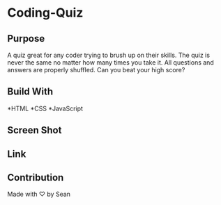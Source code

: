 # Coding-Quiz

## Purpose

A quiz great for any coder trying to brush up on their skills.  The quiz is never the same no matter how many times you take it.  All questions and answers are properly shuffled. Can you beat your high score?

## Build With

*HTML
*CSS
*JavaScript

## Screen Shot

## Link

## Contribution

Made with ♡ by Sean
